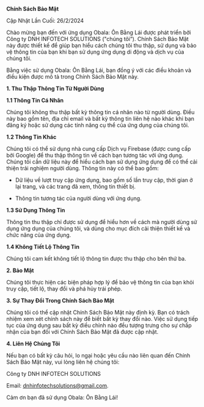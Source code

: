 **Chính Sách Bảo Mật**

Cập Nhật Lần Cuối: 26/2/2024

Chào mừng bạn đến với ứng dụng Obala: Ôn Bằng Lái được phát triển bởi
Công ty DNH INFOTECH SOLUTIONS ("chúng tôi”). Chính Sách Bảo Mật này
được thiết kế để giúp bạn hiểu cách chúng tôi thu thập, sử dụng và bảo
vệ thông tin của bạn khi bạn sử dụng ứng dụng di động và dịch vụ của
chúng tôi.

Bằng việc sử dụng Obala: Ôn Bằng Lái, bạn đồng ý với các điều khoản và
điều kiện được mô tả trong Chính Sách Bảo Mật này.

**1. Thu Thập Thông Tin Từ Người Dùng**

**1.1 Thông Tin Cá Nhân**

Chúng tôi không thu thập bất kỳ thông tin cá nhân nào từ người dùng.
Điều này bao gồm tên, địa chỉ email và bất kỳ thông tin liên hệ nào khác
khi bạn đăng ký hoặc sử dụng các tính năng cụ thể của ứng dụng của chúng
tôi.

**1.2 Thông Tin Khác**

Chúng tôi có thể sử dụng nhà cung cấp Dịch vụ Firebase (được cung cấp
bởi Google) để thu thập thông tin về cách bạn tương tác với ứng dụng.
Chúng tôi cần dữ liệu này để hiểu cách bạn sử dụng ứng dụng để có thể
cải thiện trải nghiệm người dùng. Thông tin này có thể bao gồm:

-   Dữ liệu về lượt truy cập ứng dụng, bao gồm số lần truy cập, thời gian ở lại trang, và các trang đã xem, thông tin thiết bị.

-   Thông tin tương tác của người dùng với ứng dụng.

**1.3 Sử Dụng Thông Tin**

Thông tin thu thập chỉ được sử dụng để hiểu hơn về cách mà người dùng sử
dụng ứng dụng của chúng tôi, và dùng cho mục đích cải thiện thiết kế và
chức năng của ứng dụng.

**1.4 Không Tiết Lộ Thông Tin**

Chúng tôi cam kết không tiết lộ thông tin được thu thập cho bên thứ ba.

**2. Bảo Mật**

Chúng tôi thực hiện các biện pháp hợp lý để bảo vệ thông tin của bạn
khỏi truy cập, tiết lộ, thay đổi và phá hủy trái phép.

**3. Sự Thay Đổi Trong Chính Sách Bảo Mật**

Chúng tôi có thể cập nhật Chính Sách Bảo Mật này định kỳ. Bạn có trách
nhiệm xem xét chính sách này để biết bất kỳ thay đổi nào. Việc sử dụng
tiếp tục của ứng dụng sau bất kỳ điều chỉnh nào đều tượng trưng cho sự
chấp nhận của bạn đối với Chính Sách Bảo Mật đã được cập nhật.

**4. Liên Hệ Chúng Tôi**

Nếu bạn có bất kỳ câu hỏi, lo ngại hoặc yêu cầu nào liên quan đến Chính
Sách Bảo Mật này, vui lòng liên hệ chúng tôi:

Công ty DNH INFOTECH SOLUTIONS

Email:
[<u>dnhinfotechsolutions@gmail.com</u>](mailto:dnhinfotechsolutions@gmail.com).

Cảm ơn bạn đã sử dụng Obala: Ôn Bằng Lái!
